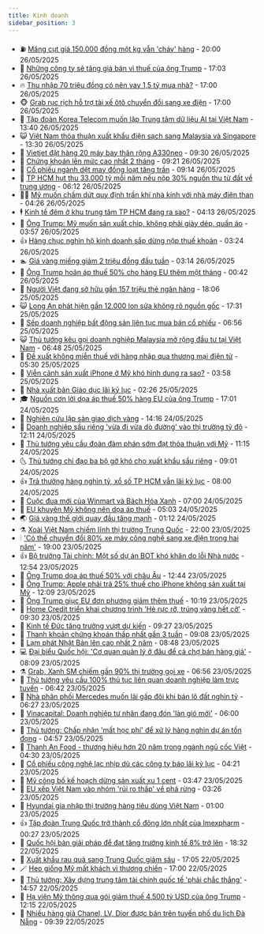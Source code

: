 ```yaml
---
title: Kinh doanh
sidebar_position: 3
---
```


<!-- vnexpress-kinh-doanh:START -->
- ⛽️ [Măng cụt giá 150.000 đồng một kg vẫn &#39;cháy&#39; hàng](https://vnexpress.net/mang-cut-gia-150-000-dong-mot-kg-van-chay-hang-4890672.html) - 20:00 26/05/2025
- 🐲 [Những công ty sẽ tăng giá bán vì thuế của ông Trump](https://vnexpress.net/nhung-cong-ty-se-tang-gia-ban-vi-thue-cua-ong-trump-4890658.html) - 17:03 26/05/2025
- 🔥 [Thu nhập 70 triệu đồng có nên vay 1,5 tỷ mua nhà?](https://vnexpress.net/thu-nhap-70-trieu-dong-co-nen-vay-1-5-ty-mua-nha-4890532.html) - 17:00 26/05/2025
- 🐵 [Grab rục rịch hỗ trợ tài xế ôtô chuyển đổi sang xe điện](https://vnexpress.net/grab-ruc-rich-ho-tro-tai-xe-oto-chuyen-doi-sang-xe-dien-4890745.html) - 17:00 26/05/2025
- 🦅 [Tập đoàn Korea Telecom muốn lập Trung tâm dữ liệu AI tại Việt Nam](https://vnexpress.net/tap-doan-korea-telecom-muon-lap-trung-tam-du-lieu-ai-tai-viet-nam-4890791.html) - 13:40 26/05/2025
- 😺 [Việt Nam thỏa thuận xuất khẩu điện sạch sang Malaysia và Singapore](https://vnexpress.net/viet-nam-thoa-thuan-xuat-khau-dien-sach-sang-malaysia-va-singapore-4890788.html) - 13:30 26/05/2025
- 🤩 [Vietjet đặt hàng 20 máy bay thân rộng A330neo](https://vnexpress.net/vietjet-dat-hang-20-may-bay-than-rong-a330neo-4890624.html) - 09:30 26/05/2025
- 🌮 [Chứng khoán lên mức cao nhất 2 tháng](https://vnexpress.net/chung-khoan-hom-nay-26-5-vn-index-len-muc-cao-nhat-2-thang-4890685.html) - 09:21 26/05/2025
- 🧰 [Cổ phiếu ngành dệt may đồng loạt tăng trần](https://vnexpress.net/co-phieu-nganh-det-may-dong-loat-tang-tran-4890692.html) - 09:14 26/05/2025
- 🤔 [TP HCM hụt thu 33.000 tỷ mỗi năm nếu nộp 30% nguồn thu từ đất về trung ương](https://vnexpress.net/tp-hcm-hut-thu-33-000-ty-moi-nam-neu-nop-30-nguon-thu-tu-dat-ve-trung-uong-4890576.html) - 06:12 26/05/2025
- 🧑‍💻 [Mỹ muốn chấm dứt quy định trần khí nhà kính với nhà máy điện than](https://vnexpress.net/my-muon-cham-dut-quy-dinh-tran-khi-nha-kinh-voi-nha-may-dien-than-4890440.html) - 04:26 26/05/2025
- 🕴 [Kinh tế đêm ở khu trung tâm TP HCM đang ra sao?](https://vnexpress.net/kinh-te-dem-o-khu-trung-tam-tp-hcm-dang-ra-sao-4886035.html) - 04:13 26/05/2025
- 🦩 [Ông Trump: Mỹ muốn sản xuất chip, không phải giày dép, quần áo](https://vnexpress.net/ong-trump-my-muon-san-xuat-chip-khong-phai-giay-dep-quan-ao-4890528.html) - 03:57 26/05/2025
- 👍 [Hàng chục nghìn hộ kinh doanh sắp dừng nộp thuế khoán](https://vnexpress.net/hang-chuc-nghin-ho-kinh-doanh-sap-dung-nop-thue-khoan-4889712.html) - 03:24 26/05/2025
- 🏊 [Giá vàng miếng giảm 2 triệu đồng đầu tuần](https://vnexpress.net/gia-vang-mieng-giam-1-trieu-dong-dau-tuan-4890514.html) - 03:14 26/05/2025
- 🤡 [Ông Trump hoãn áp thuế 50% cho hàng EU thêm một tháng](https://vnexpress.net/ong-trump-hoan-ap-thue-50-cho-hang-eu-them-mot-thang-4890414.html) - 00:42 26/05/2025
- 👀 [Người Việt đang sở hữu gần 157 triệu thẻ ngân hàng](https://vnexpress.net/nguoi-viet-dang-so-huu-gan-157-trieu-the-ngan-hang-4890286.html) - 18:06 25/05/2025
- 😺 [Long An phát hiện gần 12.000 lon sữa không rõ nguồn gốc](https://vnexpress.net/long-an-phat-hien-gan-12-000-lon-sua-khong-ro-nguon-goc-4890338.html) - 17:31 25/05/2025
- 🦣 [Sếp doanh nghiệp bất động sản liên tục mua bán cổ phiếu](https://vnexpress.net/sep-doanh-nghiep-bat-dong-san-lien-tuc-mua-ban-co-phieu-4890268.html) - 06:56 25/05/2025
- 😺 [Thủ tướng kêu gọi doanh nghiệp Malaysia mở rộng đầu tư tại Việt Nam](https://vnexpress.net/thu-tuong-keu-goi-doanh-nghiep-malaysia-mo-rong-dau-tu-tai-viet-nam-4890267.html) - 06:48 25/05/2025
- 💼 [Đề xuất không miễn thuế với hàng nhập qua thương mại điện tử](https://vnexpress.net/de-xuat-khong-mien-thue-voi-hang-nhap-qua-thuong-mai-dien-tu-4890239.html) - 05:30 25/05/2025
- 🤗 [Viễn cảnh sản xuất iPhone ở Mỹ khó hình dung ra sao?](https://vnexpress.net/vien-canh-san-xuat-iphone-o-my-kho-hinh-dung-ra-sao-4890154.html) - 03:58 25/05/2025
- 👀 [Nhà xuất bản Giáo dục lãi kỷ lục](https://vnexpress.net/nha-xuat-ban-giao-duc-lai-ky-luc-4890212.html) - 02:26 25/05/2025
- 🎓 [Nguồn cơn lời dọa áp thuế 50% hàng EU của ông Trump](https://vnexpress.net/nguon-con-loi-doa-ap-thue-50-hang-eu-cua-ong-trump-4890113.html) - 17:01 24/05/2025
- 🗽 [Nghiên cứu lập sàn giao dịch vàng](https://vnexpress.net/nghien-cuu-lap-san-giao-dich-vang-4890123.html) - 14:16 24/05/2025
- 🚀 [Doanh nghiệp sầu riêng &#39;vừa đi vừa dò đường&#39; vào thị trường tỷ đô](https://vnexpress.net/doanh-nghiep-sau-rieng-vua-di-vua-do-duong-vao-thi-truong-ty-do-4890098.html) - 12:11 24/05/2025
- 🤗 [Thủ tướng yêu cầu đoàn đàm phán sớm đạt thỏa thuận với Mỹ](https://vnexpress.net/thu-tuong-yeu-cau-doan-dam-phan-som-dat-thoa-thuan-voi-my-4890096.html) - 11:15 24/05/2025
- 🌜 [Thủ tướng chỉ đạo ba bộ gỡ khó cho xuất khẩu sầu riêng](https://vnexpress.net/thu-tuong-chi-dao-ba-bo-go-kho-cho-xuat-khau-sau-rieng-4890068.html) - 09:01 24/05/2025
- 👍 [Trả thưởng hàng nghìn tỷ, xổ số TP HCM vẫn lãi kỷ lục](https://vnexpress.net/tra-thuong-hang-nghin-ty-xo-so-tp-hcm-van-lai-ky-luc-4890022.html) - 08:00 24/05/2025
- 🤖 [Cuộc đua mới của Winmart và Bách Hóa Xanh](https://vnexpress.net/cuoc-dua-moi-cua-winmart-va-bach-hoa-xanh-4890004.html) - 07:00 24/05/2025
- 🫣 [EU khuyên Mỹ không nên dọa áp thuế](https://vnexpress.net/eu-khuyen-my-khong-nen-doa-ap-thue-4889976.html) - 05:03 24/05/2025
- 🌏 [Giá vàng thế giới quay đầu tăng mạnh](https://vnexpress.net/gia-vang-the-gioi-quay-dau-tang-manh-4889919.html) - 01:12 24/05/2025
- ⚗️ [Xoài Việt Nam chiếm lĩnh thị trường Trung Quốc](https://vnexpress.net/xoai-viet-nam-chiem-linh-thi-truong-trung-quoc-4889727.html) - 22:00 23/05/2025
- 🕯 [&#39;Có thể chuyển đổi 80% xe máy công nghệ sang xe điện trong hai năm&#39;](https://vnexpress.net/co-the-chuyen-doi-80-xe-may-cong-nghe-sang-xe-dien-trong-hai-nam-4888626.html) - 19:00 23/05/2025
- 👍 [Bộ trưởng Tài chính: Một số dự án BOT khó khăn do lỗi Nhà nước](https://vnexpress.net/bo-truong-tai-chinh-mot-so-du-an-bot-kho-khan-do-loi-nha-nuoc-4889761.html) - 12:54 23/05/2025
- 🤠 [Ông Trump dọa áp thuế 50% với châu Âu](https://vnexpress.net/ong-trump-doa-ap-thue-50-voi-chau-au-4889858.html) - 12:44 23/05/2025
- 🌊 [Ông Trump: Apple phải trả 25% thuế cho iPhone không sản xuất tại Mỹ](https://vnexpress.net/ong-trump-apple-phai-tra-25-thue-cho-iphone-khong-san-xuat-tai-my-4889851.html) - 12:09 23/05/2025
- 🌈 [Ông Trump giục EU đơn phương giảm thêm thuế](https://vnexpress.net/ong-trump-giuc-eu-don-phuong-giam-them-thue-4889800.html) - 10:19 23/05/2025
- 🥳 [Home Credit triển khai chương trình &#39;Hè rực rỡ, trúng vàng hết cỡ&#39;](https://vnexpress.net/home-credit-trien-khai-chuong-trinh-he-ruc-ro-trung-vang-het-co-4889792.html) - 09:30 23/05/2025
- 🐻 [Kinh tế Đức tăng trưởng vượt dự kiến](https://vnexpress.net/kinh-te-duc-tang-truong-vuot-du-kien-4889776.html) - 09:27 23/05/2025
- 💫 [Thanh khoản chứng khoán thấp nhất gần 3 tuần](https://vnexpress.net/chung-khoan-hom-nay-23-5-thanh-khoan-thap-nhat-gan-3-tuan-4889781.html) - 09:08 23/05/2025
- 🤩 [Lạm phát Nhật Bản lên cao nhất 2 năm](https://vnexpress.net/lam-phat-nhat-ban-len-cao-nhat-2-nam-4889677.html) - 08:48 23/05/2025
- 💻 [Đại biểu Quốc hội: &#39;Cơ quan quản lý ở đâu để cả chợ bán hàng giả&#39;](https://vnexpress.net/dai-bieu-quoc-hoi-co-quan-quan-ly-o-dau-de-ca-cho-ban-hang-gia-4889645.html) - 08:09 23/05/2025
- ⚗️ [Grab, Xanh SM chiếm gần 90% thị trường gọi xe](https://vnexpress.net/grab-xanh-sm-chiem-gan-90-thi-truong-goi-xe-4889391.html) - 06:56 23/05/2025
- 🌈 [Thủ tướng yêu cầu 100% thủ tục liên quan doanh nghiệp làm trực tuyến](https://vnexpress.net/thu-tuong-yeu-cau-100-thu-tuc-lien-quan-doanh-nghiep-lam-truc-tuyen-4889639.html) - 06:42 23/05/2025
- 🌝 [Nhà phân phối Mercedes muốn lãi gấp đôi khi bán lô đất nghìn tỷ](https://vnexpress.net/nha-phan-phoi-mercedes-muon-lai-gap-doi-khi-ban-lo-dat-nghin-ty-4889627.html) - 06:27 23/05/2025
- 🥸 [Vinacapital: Doanh nghiệp tư nhân đang đón &#39;làn gió mới&#39;](https://vnexpress.net/vinacapital-doanh-nghiep-tu-nhan-dang-don-lan-gio-moi-4889377.html) - 06:00 23/05/2025
- 🦆 [Thủ tướng: Chấp nhận &#39;mất học phí&#39; để xử lý hàng nghìn dự án tồn đọng](https://vnexpress.net/thu-tuong-chap-nhan-mat-hoc-phi-de-xu-ly-hang-nghin-du-an-ton-dong-4889631.html) - 04:57 23/05/2025
- 🌋 [Thanh An Food - thương hiệu hơn 20 năm trong ngành ngũ cốc Việt](https://vnexpress.net/thanh-an-food-thuong-hieu-hon-20-nam-trong-nganh-ngu-coc-viet-4888828.html) - 04:30 23/05/2025
- 🦍 [Cổ phiếu công nghệ lạc nhịp dù các công ty báo lãi kỷ lục](https://vnexpress.net/co-phieu-cong-nghe-lac-nhip-du-cac-cong-ty-bao-lai-ky-luc-4889599.html) - 04:21 23/05/2025
- 🤔 [Mỹ công bố kế hoạch dừng sản xuất xu 1 cent](https://vnexpress.net/my-cong-bo-ke-hoach-dung-san-xuat-xu-1-cent-4889538.html) - 03:47 23/05/2025
- 🧰 [EU xếp Việt Nam vào nhóm &#39;rủi ro thấp&#39; về phá rừng](https://vnexpress.net/eu-xep-viet-nam-vao-nhom-rui-ro-thap-ve-pha-rung-4889527.html) - 03:26 23/05/2025
- 🌝 [Hyundai gia nhập thị trường hàng tiêu dùng Việt Nam](https://vnexpress.net/hyundai-gia-nhap-thi-truong-hang-tieu-dung-viet-nam-4889458.html) - 01:00 23/05/2025
- 👍 [Tập đoàn Trung Quốc trở thành cổ đông lớn nhất của Imexpharm](https://vnexpress.net/tap-doan-trung-quoc-thau-tom-doanh-nghiep-lon-nganh-duoc-imexpharm-4889433.html) - 00:27 23/05/2025
- 🗽 [Quốc hội bàn giải pháp để đạt tăng trưởng kinh tế 8% trở lên](https://vnexpress.net/quoc-hoi-ban-giai-phap-de-dat-tang-truong-kinh-te-8-tro-len-4889420.html) - 18:32 22/05/2025
- 🐎 [Xuất khẩu rau quả sang Trung Quốc giảm sâu](https://vnexpress.net/xuat-khau-rau-qua-sang-trung-quoc-giam-sau-4889246.html) - 17:05 22/05/2025
- 🪄 [Heo giống Mỹ mất khách vì thương chiến](https://vnexpress.net/heo-giong-my-mat-khach-vi-thuong-chien-4889400.html) - 17:00 22/05/2025
- 🎊 [Thủ tướng: Xây dựng trung tâm tài chính quốc tế &#39;phải chắc thắng&#39;](https://vnexpress.net/thu-tuong-xay-dung-trung-tam-tai-chinh-quoc-te-phai-chac-thang-4889417.html) - 14:57 22/05/2025
- 🗽 [Hạ viện Mỹ thông qua gói giảm thuế 4.500 tỷ USD của ông Trump](https://vnexpress.net/ha-vien-my-thong-qua-goi-giam-thue-4-500-ty-usd-cua-ong-trump-4889393.html) - 12:15 22/05/2025
- 🦩 [Nhiều hàng giả Chanel, LV, Dior được bán trên tuyến phố du lịch Đà Nẵng](https://vnexpress.net/nhieu-hang-gia-chanel-lv-dior-duoc-ban-tren-tuyen-pho-du-lich-da-nang-4889312.html) - 09:39 22/05/2025<!-- vnexpress-kinh-doanh:END -->
